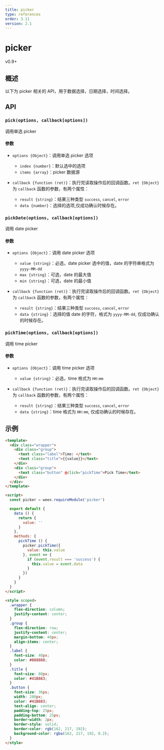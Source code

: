 ```yaml
---
title: picker
type: references
order: 3.11
version: 2.1
---
```


# picker

<span class="weex-version">v0.9+</span>

## 概述

以下为 picker 相关的 API，用于数据选择，日期选择，时间选择。

## API
### `pick(options, callback[options])`

调用单选 picker

#### 参数

- `options {Object}`：调用单选 picker 选项
  - `index {number}`：默认选中的选项
  - `items {array}`：picker 数据源

- `callback {function (ret)}`：执行完读取操作后的回调函数。`ret {Object}` 为 `callback` 函数的参数，有两个属性：
  - `result {string}`：结果三种类型 `success`, `cancel`, `error`
  - `data {number}`：选择的选项,仅成功确认时候存在。

### `pickDate(options, callback[options])`

调用 date picker

#### 参数

- `options {Object}`：调用 date picker 选项
  - `value {string}`：必选，date picker 选中的值，date 的字符串格式为`yyyy-MM-dd`
  - `max {string}`：可选，date 的最大值
  - `min {string}`：可选，date 的最小值

- `callback {function (ret)}`：执行完读取操作后的回调函数。`ret {Object}` 为 `callback` 函数的参数，有两个属性：
  - `result {string}`：结果三种类型 `success`, `cancel`, `error`
  - `data {string}`：选择的值 date 的字符，格式为 `yyyy-MM-dd`, 仅成功确认的时候存在。

### `pickTime(options, callback[options])`

调用 time picker

#### 参数

- `options {Object}`：调用 time picker 选项
  - `value {string}`：必选，time 格式为 `HH:mm`

- `callback {function (ret)}`：执行完读取操作后的回调函数。`ret {Object}` 为 `callback` 函数的参数，有两个属性：
  - `result {string}`：结果三种类型 `success`, `cancel`, `error`
  - `data {string}`：time 格式为 `HH:mm`, 仅成功确认的时候存在。

## 示例

```html
<template>
  <div class="wrapper">
    <div class="group">
      <text class="label">Time: </text>
      <text class="title">{{value}}</text>
    </div>
    <div class="group">
      <text class="button" @click="pickTime">Pick Time</text>
    </div>
  </div>
</template>

<script>
  const picker = weex.requireModule('picker')

  export default {
    data () {
      return {
        value: ''
      }
    },
    methods: {
      pickTime () {
        picker.pickTime({
          value: this.value
        }, event => {
          if (event.result === 'success') {
            this.value = event.data
          }
        })
      }
    }
  }
</script>

<style scoped>
  .wrapper {
    flex-direction: column;
    justify-content: center;
  }
  .group {
    flex-direction: row;
    justify-content: center;
    margin-bottom: 40px;
    align-items: center;
  }
  .label {
    font-size: 40px;
    color: #888888;
  }
  .title {
    font-size: 80px;
    color: #41B883;
  }
  .button {
    font-size: 36px;
    width: 280px;
    color: #41B883;
    text-align: center;
    padding-top: 25px;
    padding-bottom: 25px;
    border-width: 2px;
    border-style: solid;
    border-color: rgb(162, 217, 192);
    background-color: rgba(162, 217, 192, 0.2);
  }
</style>
```
